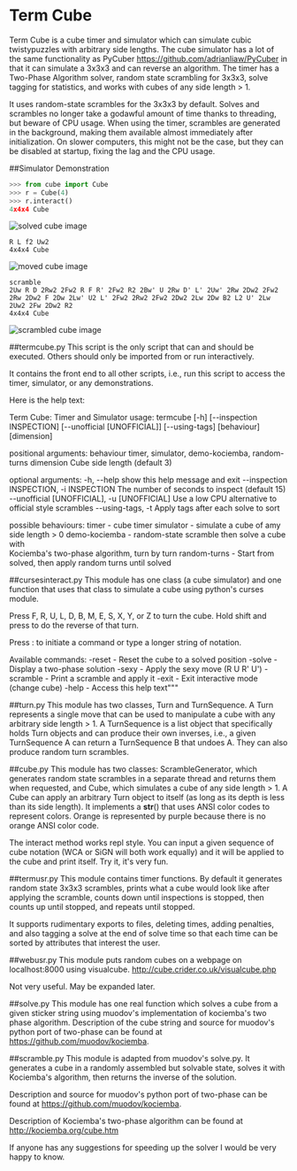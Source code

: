 # Term Cube
Term Cube is a cube timer and simulator which can simulate cubic 
twistypuzzles with arbitrary side lengths. The cube simulator has a lot of
the same functionality as PyCuber <https://github.com/adrianliaw/PyCuber>
in that it can simulate a 3x3x3 and can reverse an algorithm. The timer
has a Two-Phase Algorithm solver, random state scrambling for 3x3x3, 
solve tagging for statistics, and works with cubes of any side length > 1. 

It uses random-state scrambles for the 3x3x3 by default. Solves and 
scrambles no longer take a godawful amount of time thanks to threading,
but beware of CPU usage. When using the timer, scrambles are generated 
in the background, making them available almost immediately after 
initialization. On slower computers, this might not be the case, 
but they can be disabled at startup, fixing the lag and the CPU usage.

##Simulator Demonstration
```python
>>> from cube import Cube
>>> r = Cube(4)
>>> r.interact()
4x4x4 Cube
```
![solved cube image](http://i.imgur.com/3NVC1c6.png)

```
R L f2 Uw2
4x4x4 Cube
```
![moved cube image](http://i.imgur.com/hboMCIf.png)

```
scramble
2Uw R D 2Rw2 2Fw2 R F R' 2Fw2 R2 2Bw' U 2Rw D' L' 2Uw' 2Rw 2Dw2 2Fw2 2Rw 2Dw2 F 2Dw 2Lw' U2 L' 2Fw2 2Rw2 2Fw2 2Dw2 2Lw 2Dw B2 L2 U' 2Lw 2Uw2 2Fw 2Dw2 R2
4x4x4 Cube
```
![scrambled cube image](http://i.imgur.com/IWLjDhg.png)

##termcube.py
This script is the only script that can and should be executed. Others
should only be imported from or run interactively.

It contains the front end to all other scripts, i.e., run this script to
access the timer, simulator, or any demonstrations.

Here is the help text:

Term Cube: Timer and Simulator
usage: termcube [-h] [--inspection INSPECTION] [--unofficial [UNOFFICIAL]]
                [--using-tags]
                [behaviour] [dimension]

positional arguments:
  behaviour             timer, simulator, demo-kociemba, random-turns
  dimension             Cube side length (default 3)

optional arguments:
  -h, --help            show this help message and exit
  --inspection INSPECTION, -i INSPECTION
                        The number of seconds to inspect (default 15)
  --unofficial [UNOFFICIAL], -u [UNOFFICIAL]
                        Use a low CPU alternative to official style scrambles
  --using-tags, -t      Apply tags after each solve to sort

possible behaviours:
timer           - cube timer
simulator       - simulate a cube of amy side length > 0
demo-kociemba   - random-state scramble then solve a cube with  
                  Kociemba's two-phase algorithm, turn by turn
random-turns    - Start from solved, then apply random turns until solved

##cursesinteract.py
This module has one class (a cube simulator) and one function that uses
that class to simulate a cube using python's curses module.

Press F, R, U, L, D, B, M, E, S, X, Y, or Z to turn the cube.
Hold shift and press to do the reverse of that turn.

Press : to initiate a command or type a longer string of notation.

Available commands:
-reset      - Reset the cube to a solved position
-solve      - Display a two-phase solution
-sexy       - Apply the sexy move (R U R' U')
-scramble   - Print a scramble and apply it
-exit       - Exit interactive mode (change cube)
-help       - Access this help text"""

##turn.py
This module has two classes, Turn and TurnSequence. A Turn represents a 
single move that can be used to manipulate a cube with any arbitrary 
side length > 1. A TurnSequence is a list object that specifically holds 
Turn objects and can produce their own inverses, i.e., a given TurnSequence 
A can return a TurnSequence B that undoes A. They can also produce
random turn scrambles.

##cube.py
This module has two classes: ScrambleGenerator, which generates random state
scrambles in a separate thread and returns them when requested, and
Cube, which simulates a cube of any side length > 1. A Cube can apply an
arbitrary Turn object to itself (as long as its depth is less than its 
side length). It implements a __str__() that uses ANSI color codes to 
represent colors. Orange is represented by purple because there is no 
orange ANSI color code.

The interact method works repl style. You can input a given sequence of 
cube notation (WCA or SiGN will both work equally) and it will be 
applied to the cube and print itself. Try it, it's very fun.

##termusr.py
This module contains timer functions. By default it generates random state
3x3x3 scrambles, prints what a cube would look like after applying the 
scramble, counts down until inspections is stopped, then counts up until
stopped, and repeats until stopped.

It supports rudimentary exports to files, deleting times, adding penalties,
and also tagging a solve at the end of solve time so that each time can 
be sorted by attributes that interest the user.

##webusr.py
This module puts random cubes on a webpage on localhost:8000 using 
visualcube. <http://cube.crider.co.uk/visualcube.php>

Not very useful. May be expanded later.

##solve.py
This module has one real function which solves a cube from a given 
sticker string using muodov's implementation of kociemba's two phase 
algorithm. Description of the cube string and source for muodov's python
port of two-phase can be found at <https://github.com/muodov/kociemba>.

##scramble.py
This module is adapted from muodov's solve.py. It generates a cube in a
randomly assembled but solvable state, solves it with Kociemba's
algorithm, then returns the inverse of the solution.

Description and source for muodov's python port of two-phase can be 
found at <https://github.com/muodov/kociemba>.

Description of Kociemba's two-phase algorithm can be found at 
<http://kociemba.org/cube.htm>

If anyone has any suggestions for speeding up the solver I would be
very happy to know.
